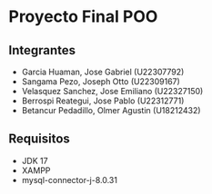 # Proyecto Final POO

## Integrantes
+ Garcia Huaman, Jose Gabriel (U22307792)
+ Sangama Pezo, Joseph Otto (U22309167)
+ Velasquez Sanchez, Jose Emiliano (U22327150)
+ Berrospi Reategui, Jose Pablo (U22312771)
+ Betancur Pedadillo, Olmer Agustin (U18212432)
    
## Requisitos
+ JDK 17
+ XAMPP
+ mysql-connector-j-8.0.31